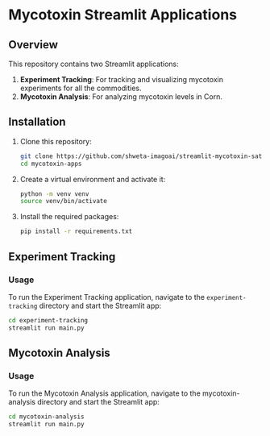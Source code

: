 # Mycotoxin Streamlit Applications

## Overview
This repository contains two Streamlit applications:
1. **Experiment Tracking**: For tracking and visualizing mycotoxin experiments for all the commodities.
2. **Mycotoxin Analysis**: For analyzing mycotoxin levels in Corn.


## Installation
1. Clone this repository:
    ```bash
    git clone https://github.com/shweta-imagoai/streamlit-mycotoxin-satyam.git
    cd mycotoxin-apps
    ```

2. Create a virtual environment and activate it:
    ```bash
    python -m venv venv
    source venv/bin/activate  
    ```

3. Install the required packages:
    ```bash
    pip install -r requirements.txt
    ```

## Experiment Tracking

### Usage
To run the Experiment Tracking application, navigate to the `experiment-tracking` directory and start the Streamlit app:
```bash
cd experiment-tracking
streamlit run main.py
```

## Mycotoxin Analysis

### Usage
To run the Mycotoxin Analysis application, navigate to the mycotoxin-analysis directory and start the Streamlit app:

``` bash
cd mycotoxin-analysis
streamlit run main.py
```